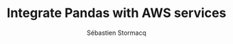 ---
title:  "Integrate Pandas with AWS services"
description: "In this episode, we explore the AWS SDK for Pandas, an open-source library that simplifies integration between Pandas and AWS services. We discuss the importance of Pandas in data processing, the challenges faced by users, and real-world use cases. We also highlight the community contributing to the library's improvement and the various ways it can be deployed. This conversation delves into the integration of the Pandas library with other tools, data distribution via Ray and Modin, and the use of the library with DynamoDB. We also discuss the benefits and responsibilities of an open-source project, the importance of automation in managing contributions, and lessons learned about scalability."
guests:
  - name: "Abdel Jaidi"
    link: "https://www.linkedin.com/in/abdel-jaidi-816a2569/"
    title: "Senior Application Architect, AWS Professional Services"
  - name: "Anton Kukushkin"
    link: "https://www.linkedin.com/in/anton-kukushkin-14a08781/"
    title: "Software Development Engineer, AWS Professional Services"
episode: 150
duration: "00:33:40" 
size: 16156857
file: 150.mp3	
social-background: 150.png
publication: 2025-01-31 04:00:00 +0100
author: Sébastien Stormacq
category: podcasts
aws-categories:
  - "Analytics"
links:
  - text: "The AWS SDK for Pandas"
    link: https://github.com/aws/aws-sdk-pandas
  - text: "Ray clusters"
    link: https://docs.ray.io/en/latest/cluster/getting-started.html
  - text: "Modin"
    link: https://github.com/modin-project/modin
---
